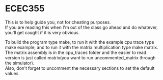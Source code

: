# ECEC355   
This is to help guide you, not for cheating purposes.   
If you are reading this when I'm out of the class go ahead and do whatever, you'll get caught if it is very obvious.   
   
To build the program type make, to run it with the example cpu trace type make example, and to run it with the matrix multiplication type make matrix.    
The matrix assembly is in the cpu_traces folder and the easier to read version is just called matrix(you want to run uncommented_matrix through the simulator).   
Also, don't forget to uncomment the necessary sections to set the default values.
